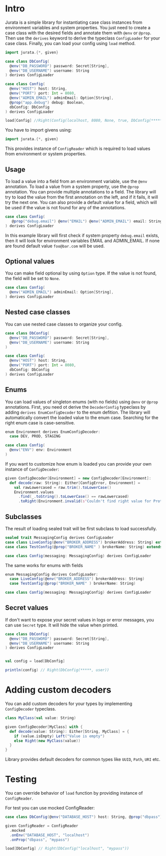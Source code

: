 # Intro
Jurata is a simple library for instantiating case class instances from environment variables and system properties. You just need to create a case class with the desired fields and annotate them with `@env` or `@prop`. Then use the `derives` keyword to derive the typeclass `ConfigLoader` for your case class.
Finally, you can load your config using `load` method.

```scala
import jurata.{*, given}

case class DbConfig(
  @env("DB_PASSWORD") password: Secret[String],
  @env("DB_USERNAME") username: String
) derives ConfigLoader

case class Config(
  @env("HOST") host: String,
  @env("PORT") port: Int = 8080,
  @env("ADMIN_EMAIL") adminEmail: Option[String],          
  @prop("app.debug") debug: Boolean,
  dbConfig: DbConfig
) derives ConfigLoader

load[Config] //Right(Config(localhost, 8080, None, true, DbConfig(*****, user)))
```

You have to import givens using:

```scala
import jurata.{*, given}
```

This provides instance of `ConfigReader` which is required to load values from environment or system properties.

## Usage

To load a value into a field from an environment variable, use the `@env` annotation. To load a value from a system property, use the `@prop` annotation.
You can provide multiple annotations to a field. The library will try to load the value from the first annotation on the left, and if it fails, it will try the next one.
You can also provide a default value for a field, which will be used if the value is not found for any of the annotations.

```scala
case class Config(
   @prop("debug.email") @env("EMAIL") @env("ADMIN_EMAIL") email: String = "foo@bar.com"
) derives ConfigLoader
```

In this example library will first check if system property `debug.email` exists, then it will look for environment variables EMAIL and ADMIN_EMAIL. If none are found default value `foo@bar.com` will be used.

## Optional values
You can make field optional by using `Option` type. If the value is not found, the field will be set to `None`.

```scala
case class Config(
  @env("ADMIN_EMAIL") adminEmail: Option[String],
) derives ConfigLoader
```

## Nested case classes
You can use nested case classes to organize your config.

```scala
case class DbConfig(
  @env("DB_PASSWORD") password: Secret[String],
  @env("DB_USERNAME") username: String
) 

case class Config(
  @env("HOST") host: String,
  @env("PORT") port: Int = 8080,
  dbConfig: DbConfig
) derives ConfigLoader
```

## Enums
You can load values of singleton enums (with no fields) using `@env` or `@prop` annotations. First, you need ot derive the `DecoderConfig` typeclass by adding `derives EnumConfigDecoder` to the enum defition. The library will automatically convert the loaded value to the enum case. Searching for the right enum case is case-sensitive.

```scala
enum Environment derives EnumConfigDecoder:
  case DEV, PROD, STAGING

case class Config(
  @env("ENV") env: Environment
)
```

If you want to customize how enum is loaded you can provide your own instance of `ConfigDecoder`:

```scala
given ConfigDecoder[Environment] = new ConfigDecoder[Environment]:
  def decode(raw: String): Either[ConfigError, Environment] = 
    val rawLowercased = raw.trim().toLowerCase()
    Environment.values
      .find(_.toString().toLowerCase() == rawLowercased)
      .toRight(Environment.invalid(s"Couldn't find right value for Protocol", raw))
```

## Subclasses
The result of loading sealed trait will be first subclass to load successfully.

```scala
sealed trait MessagingConfig derives ConfigLoader
case class LiveConfig(@env("BROKER_ADDRESS") brokerAddress: String) extends MessagingConfig
case class TestConfig(@prop("BROKER_NAME" ) brokerName: String) extends MessagingConfig

case class Config(messaging: MessagingConfig) derives ConfigLoader
```

The same works for enums with fields
```scala
enum MessagingConfig derives ConfigLoader: 
  case LiveConfig(@env("BROKER_ADDRESS") brokerAddress: String)
  case TestConfig(@prop("BROKER_NAME" ) brokerName: String)

case class Config(messaging: MessagingConfig) derives ConfigLoader
```

## Secret values
If don't want to expose your secret values in logs or error messages, you can use `Secret` type. It will hide the value when printed.

```scala
case class DbConfig(
  @env("DB_PASSWORD") password: Secret[String],
  @env("DB_USERNAME") username: String
) derives ConfigLoader


val config = load[DbConfig]

println(config) // Right(DbConfig(*****, user))

```

# Adding custom decoders
You can add custom decoders for your types by implementing `ConfigDecoder` typeclass.


```scala
class MyClass(val value: String)

given ConfigDecoder[MyClass] with {
  def decode(value: String): Either[String, MyClass] = {
    if (value.isEmpty) Left("Value is empty")
    else Right(new MyClass(value))
  }
}
```

Library provides default decoders for common types like `UUID`, `Path`, `URI` etc.

# Testing

You can override behavior of `load` function by providing instance of `ConfigReader`.

For test you can use mocked ConfigReader:


```scala
case class DbConfig(@env("DATABASE_HOST") host: String, @prop("dbpass") password: String)

given ConfigReader = ConfigReader
  .mocked
  .onEnv("DATABASE_HOST", "localhost")
  .onProp("dbpass", "mypass")

load[DbConfig] // Right(DbConfig("localhost", "mypass"))

```